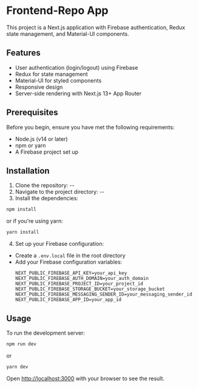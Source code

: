 # Frontend-Repo App

This project is a Next.js application with Firebase authentication, Redux state management, and Material-UI components.

## Features

- User authentication (login/logout) using Firebase
- Redux for state management
- Material-UI for styled components
- Responsive design
- Server-side rendering with Next.js 13+ App Router

## Prerequisites

Before you begin, ensure you have met the following requirements:

- Node.js (v14 or later)
- npm or yarn
- A Firebase project set up

## Installation

1. Clone the repository:
--
2. Navigate to the project directory:
--
3. Install the dependencies:
```bash
npm install
```
or if you're using yarn:

```bash
yarn install
```

4. Set up your Firebase configuration:
- Create a `.env.local` file in the root directory
- Add your Firebase configuration variables:
  ```
  NEXT_PUBLIC_FIREBASE_API_KEY=your_api_key
  NEXT_PUBLIC_FIREBASE_AUTH_DOMAIN=your_auth_domain
  NEXT_PUBLIC_FIREBASE_PROJECT_ID=your_project_id
  NEXT_PUBLIC_FIREBASE_STORAGE_BUCKET=your_storage_bucket
  NEXT_PUBLIC_FIREBASE_MESSAGING_SENDER_ID=your_messaging_sender_id
  NEXT_PUBLIC_FIREBASE_APP_ID=your_app_id
  ```

## Usage

To run the development server:
```bash
npm run dev
```
or
```bash
yarn dev
```
Open [http://localhost:3000](http://localhost:3000) with your browser to see the result.

